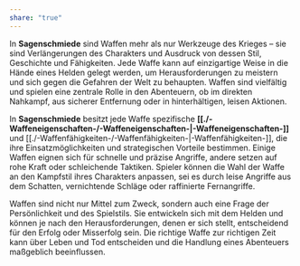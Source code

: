 ```yaml
---
share: "true"
---
```

In **Sagenschmiede** sind Waffen mehr als nur Werkzeuge des Krieges – sie sind Verlängerungen des Charakters und Ausdruck von dessen Stil, Geschichte und Fähigkeiten. Jede Waffe kann auf einzigartige Weise in die Hände eines Helden gelegt werden, um Herausforderungen zu meistern und sich gegen die Gefahren der Welt zu behaupten. Waffen sind vielfältig und spielen eine zentrale Rolle in den Abenteuern, ob im direkten Nahkampf, aus sicherer Entfernung oder in hinterhältigen, leisen Aktionen.  
  
In **Sagenschmiede** besitzt jede Waffe spezifische **[[./-Waffeneigenschaften-/-Waffeneigenschaften-|-Waffeneigenschaften-]]** und [[./-Waffenfähigkeiten-/-Waffenfähigkeiten-|-Waffenfähigkeiten-]], die ihre Einsatzmöglichkeiten und strategischen Vorteile bestimmen. Einige Waffen eignen sich für schnelle und präzise Angriffe, andere setzen auf rohe Kraft oder schleichende Taktiken. Spieler können die Wahl der Waffe an den Kampfstil ihres Charakters anpassen, sei es durch leise Angriffe aus dem Schatten, vernichtende Schläge oder raffinierte Fernangriffe.  
  
Waffen sind nicht nur Mittel zum Zweck, sondern auch eine Frage der Persönlichkeit und des Spielstils. Sie entwickeln sich mit dem Helden und können je nach den Herausforderungen, denen er sich stellt, entscheidend für den Erfolg oder Misserfolg sein. Die richtige Waffe zur richtigen Zeit kann über Leben und Tod entscheiden und die Handlung eines Abenteuers maßgeblich beeinflussen.
